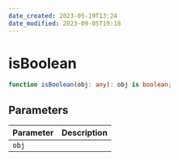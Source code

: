 ```yaml
---
date_created: 2023-05-19T13:24
date_modified: 2023-09-05T19:18
---
```

# isBoolean

```ts
function isBoolean(obj: any): obj is boolean;
```

## Parameters

| Parameter | Description |
|-----------|-------------|
| `obj` | |

